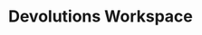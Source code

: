 ---
title: Devolutions Workspace
order: 50
description: You can consult topics for the following categories about Devolutions Workspace':' How-To Articles, Troubleshooting Articles and Knowledge Base
---